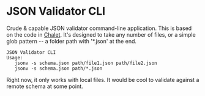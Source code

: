 # JSON Validator CLI

Crude & capable JSON validator command-line application. This is based on the code in [Chalet](https://github.com/chalet-org/chalet). It's designed to take any number of files, or a simple glob pattern -- a folder path with '*.json' at the end.

```
JSON Validator CLI
Usage:
   jsonv -s schema.json path/file1.json path/file2.json
   jsonv -s schema.json path/*.json
```

Right now, it only works with local files. It would be cool to validate against a remote schema at some point.
